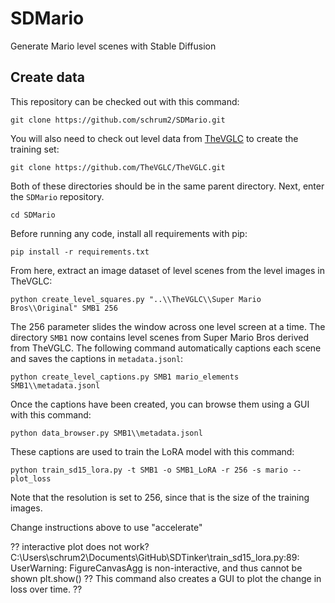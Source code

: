 # SDMario

Generate Mario level scenes with Stable Diffusion

## Create data

This repository can be checked out with this command:
```
git clone https://github.com/schrum2/SDMario.git
```
You will also need to check out level data from [TheVGLC](https://github.com/TheVGLC/TheVGLC) to create the training set:
```
git clone https://github.com/TheVGLC/TheVGLC.git
```
Both of these directories should be in the same parent directory. Next, enter the `SDMario` repository.
```
cd SDMario
```
Before running any code, install all requirements with pip:
```
pip install -r requirements.txt
```
From here, extract an image dataset of level scenes from the level images in TheVGLC:
```
python create_level_squares.py "..\\TheVGLC\\Super Mario Bros\\Original" SMB1 256
```
The 256 parameter slides the window across one level screen at a time. The directory `SMB1` now contains level scenes from Super Mario Bros derived from TheVGLC. The following command automatically captions each scene and saves the captions in `metadata.jsonl`:
```
python create_level_captions.py SMB1 mario_elements SMB1\\metadata.jsonl
```
Once the captions have been created, you can browse them using a GUI with this command:
```
python data_browser.py SMB1\\metadata.jsonl
```
These captions are used to train the LoRA model with this command:
```
python train_sd15_lora.py -t SMB1 -o SMB1_LoRA -r 256 -s mario --plot_loss
```
Note that the resolution is set to 256, since that is the size of the training images. 


Change instructions above to use "accelerate"


?? interactive plot does not work?
C:\Users\schrum2\Documents\GitHub\SDTinker\train_sd15_lora.py:89: UserWarning: FigureCanvasAgg is non-interactive, and thus cannot be shown
  plt.show()
?? This command also creates a GUI to plot the change in loss over time. ??

